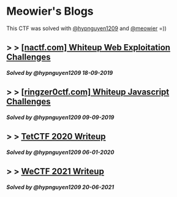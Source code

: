 # Meowier's Blogs
This CTF was solved with [@hypnguyen1209](https://github.com/hypnguyen1209) and [@meowier](https://github.com/meowier) =))

## > > [[nactf.com] Whiteup Web Exploitation Challenges](nactf-writeup-challages-2019)
<h5>Solved by @hypnguyen1209 18-09-2019</h5>
 
## > > [[ringzer0ctf.com] Whiteup Javascript Challenges](ringzer0ctf-com-whiteup-js-challenges2019)
<h5>Solved by @hypnguyen1209 09-09-2019</h5> 

## > > [TetCTF 2020 Writeup](tet-ctf-2020)
<h5>Solved by @hypnguyen1209 06-01-2020</h5>

## > > [WeCTF 2021 Writeup](we-ctf-2021)
<h5>Solved by @hypnguyen1209 20-06-2021</h5>


